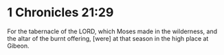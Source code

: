 # 1 Chronicles 21:29

For the tabernacle of the LORD, which Moses made in the wilderness, and the altar of the burnt offering, [were] at that season in the high place at Gibeon.